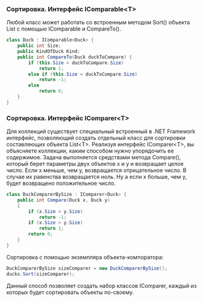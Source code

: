 ### Сортировка. Интерфейс IComparable\<T\>

Любой класс может работать со встроенным методом Sort() объекта List с помощью IComparable и CompareTo().

```c#
class Duck : IComparable<Duck> {
	public int Size;
	public KindOfDuck Kind;
	public int CompareTo(Duck duckToCompare) {
		if (this.Size > duckToCompare.Size)
			return 1;
		else if (this.Size < duckToCompare.Size)
			return -1;
		else
			return 0;
	}
}
```



### Сортировка. Интерфейс IComparer\<T\>
Для коллекций существует специальный встроенный в .NET Framework интерфейс, позволяющий создать отдельный класс для сортировки составляющих объекта List\<T\>. Реализуя интерфейс IComparer\<T\>, вы объясняете коллекции, каким способом нужно упорядочить ее содержимое. Задача выполняется средствами метода Compare(), который берет параметры двух объектов x и y и возвращает целое число. Если x меньше, чем y, возвращается отрицательное число. В случае их равенства возвращается ноль. Ну а если x больше, чем y, будет возвращено положительное число.
```c#
class DuckComparerBySize : IComparer<Duck> {
	public int Compare(Duck x, Duck y)
	{
		if (x.Size < y.Size)
			return -1;
		if (x.Size > y.Size)
			return 1;
		return 0;
	}
}
```

Сортировка с помощью экземпляра объекта-компоратора:
```c#
DuckComparerBySize sizeComparer = new DuckComparerBySize();
ducks.Sort(sizeComparer);
```

Данный способ позволяет создать набор классов IComparer, каждый из которых будет сортировать объекты по-своему.

